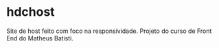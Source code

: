 # hdchost
Site de host feito com foco na responsividade.
Projeto do curso de Front End do Matheus Batisti.
